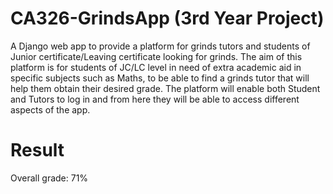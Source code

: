 # **CA326-GrindsApp (3rd Year Project)**
A Django web app to provide a platform for grinds tutors and students of Junior certificate/Leaving certificate looking for grinds. The aim of this platform is for students of JC/LC level in need of extra academic aid in specific subjects such as Maths, to be able to find a grinds tutor that will help them obtain their desired grade.
The platform will enable both Student and Tutors to log in and from here they will be able to access different aspects of the app.

# **Result**
Overall grade: 71%
